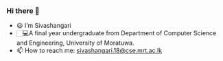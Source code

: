 ### Hi there 👋

- 😃 I’m Sivashangari
- 🏻‍💻A final year undergraduate from Department of Computer Science and Engineering, University of Moratuwa.
- 📫 How to reach me: sivashangari.18@cse.mrt.ac.lk

